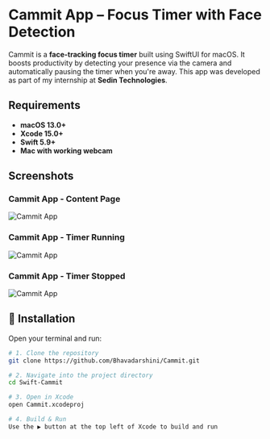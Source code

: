 
# Cammit App – Focus Timer with Face Detection

Cammit is a **face-tracking focus timer** built using SwiftUI for macOS. It boosts productivity by detecting your presence via the camera and automatically pausing the timer when you're away. This app was developed as part of my internship at **Sedin Technologies**.


## Requirements

- **macOS 13.0+**
- **Xcode 15.0+**
- **Swift 5.9+**
- **Mac with working webcam**

## Screenshots

### Cammit App - Content Page 

![Cammit App](cammit.png)

### Cammit App - Timer Running

![Cammit App](cammit1.png)

### Cammit App - Timer Stopped

![Cammit App](cammit2.png)


## 🚀 Installation

Open your terminal and run:

```bash
# 1. Clone the repository
git clone https://github.com/Bhavadarshini/Cammit.git

# 2. Navigate into the project directory
cd Swift-Cammit

# 3. Open in Xcode
open Cammit.xcodeproj

# 4. Build & Run
Use the ▶️ button at the top left of Xcode to build and run
